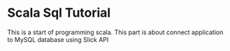 # Scala Sql Tutorial
This is a start of programming scala.
This part is about connect application to MySQL database using Slick API